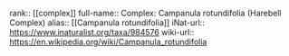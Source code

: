 

rank:: [[complex]]
full-name:: Complex: Campanula rotundifolia (Harebell Complex)
alias:: [[Campanula rotundifolia]]
iNat-url:: https://www.inaturalist.org/taxa/984576
wiki-url:: https://en.wikipedia.org/wiki/Campanula_rotundifolia